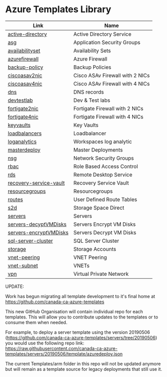 # Azure Templates Library

| Link                                                                                          | Name                            |
| --------------------------------------------------------------------------------------------- | ------------------------------- |
| [active-directory](https://github.com/canada-ca-azure-templates/active-directory)             | Active Directory Service        |
| [asg](https://github.com/canada-ca-azure-templates/asg)                                       | Application Security Groups     |
| [availabilityset](https://github.com/canada-ca-azure-templates/availabilityset)               | Availability Sets               |
| [azurefirewall](https://github.com/canada-ca-azure-templates/azurefirewall)                   | Azure Firewall                  |
| [backup-policy](https://github.com/canada-ca-azure-templates/backup-policy)                   | Backup Policies                 |
| [ciscoasav2nic](https://github.com/canada-ca-azure-templates/ciscoasav2nic)                   | Cisco ASAv Firewall with 2 NICs |
| [ciscoasav4nic](https://github.com/canada-ca-azure-templates/ciscoasav4nic)                   | Cisco ASAv Firewall with 4 NICs |
| [dns](https://github.com/canada-ca-azure-templates/dns)                                       | DNS records                     |
| [devtestlab](https://github.com/canada-ca-azure-templates/devtestlab)                         | Dev & Test labs                 |
| [fortigate2nic](https://github.com/canada-ca-azure-templates/fortigate2nic)                   | Fortigate Firewall with 2 NICs  |
| [fortigate4nic](https://github.com/canada-ca-azure-templates/fortigate4nic)                   | Fortigate Firewall with 4 NICs  |
| [keyvaults](https://github.com/canada-ca-azure-templates/keyvaults)                           | Key Vaults                      |
| [loadbalancers](https://github.com/canada-ca-azure-templates/loadbalancers)                   | Loadbalancer                    |
| [loganalytics](https://github.com/canada-ca-azure-templates/loganalytics)                     | Workspaces log analytic         |
| [masterdeploy](https://github.com/canada-ca-azure-templates/masterdeploy)                     | Master Deployments              |
| [nsg](https://github.com/canada-ca-azure-templates/nsg)                                       | Network Security Groups         |
| [rbac](https://github.com/canada-ca-azure-templates/rbac)                                     | Role Based Access Control       |
| [rds](https://github.com/canada-ca-azure-templates/rds)                                       | Remote Desktop Service          |
| [recovery-service-vault](https://github.com/canada-ca-azure-templates/recovery-service-vault) | Recovery Service Vault          |
| [resourcegroups](https://github.com/canada-ca-azure-templates/resourcegroups)                 | Resourcegroups                  |
| [routes](https://github.com/canada-ca-azure-templates/routes)                                 | User Defined Route Tables       |
| [s2d](https://github.com/canada-ca-azure-templates/s2d)                                       | Storage Space Direct            |
| [servers](https://github.com/canada-ca-azure-templates/servers)                               | Servers                         |
| [servers-decyptVMDisks](https://github.com/canada-ca-azure-templates/servers-decyptVMDisks)   | Servers Encrypt VM Disks        |
| [servers-encryptVMDisks](https://github.com/canada-ca-azure-templates/servers-encryptVMDisks) | Servers Decrypt VM Disks        |
| [sql-server-cluster](https://github.com/canada-ca-azure-templates/sql-server-cluster)         | SQL Server Cluster              |
| [storage](https://github.com/canada-ca-azure-templates/storage)                               | Storage Accounts                |
| [vnet-peering](https://github.com/canada-ca-azure-templates/vnet-peering)                     | VNET Peering                    |
| [vnet-subnet](https://github.com/canada-ca-azure-templates/vnet-subnet)                       | VNETs                           |
| [vpn](https://github.com/canada-ca-azure-templates/vpn)                                       | Virtual Private Network         |

UPDATE:

Work has begun migrating all template development to it's final home at https://github.com/canada-ca-azure-templates

This new GitHub Organisation will contain individual repo for each templates. This will allow you to contribute updates to the templates or to consume them when needed.

For example, to deploy a server template using the version 20190506 (https://github.com/canada-ca-azure-templates/servers/tree/20190506) you would use the following repo link: https://raw.githubusercontent.com/canada-ca-azure-templates/servers/20190506/template/azuredeploy.json

The current Templates/arm folder in this repo will not be updated anymore but will remain as a template source for legacy deployments that still use it.
